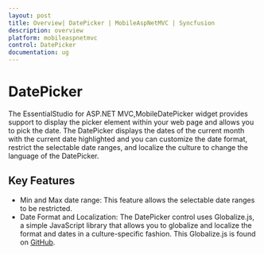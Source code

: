 ```yaml
---
layout: post
title: Overview| DatePicker | MobileAspNetMVC | Syncfusion
description: overview
platform: mobileaspnetmvc
control: DatePicker
documentation: ug
---
```


# DatePicker

The EssentialStudio for ASP.NET MVC,MobileDatePicker widget provides support to display the picker element within your web page and allows you to pick the date. The DatePicker displays the dates of the current month with the current date highlighted and you can customize the date format, restrict the selectable date ranges, and localize the culture to change the language of the DatePicker.

## Key Features

* Min and Max date range: This feature allows the selectable date ranges to be restricted.
* Date Format and Localization: The DatePicker control uses Globalize.js, a simple JavaScript library that allows you to globalize and localize the format and dates in a culture-specific fashion. This Globalize.js is found on [GitHub](https://github.com/jquery/globalize).




